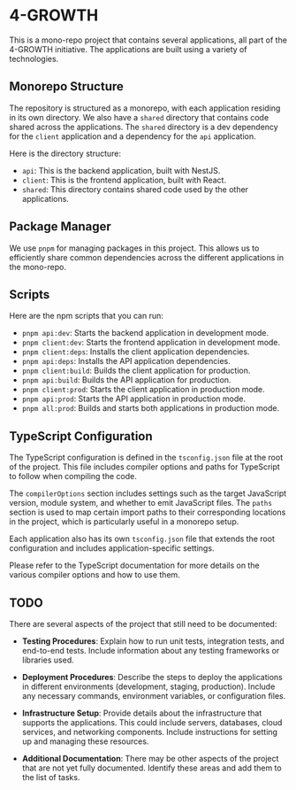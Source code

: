 # 4-GROWTH

This is a mono-repo project that contains several applications, all part of the 4-GROWTH initiative. The applications are built using a variety of technologies.

## Monorepo Structure

The repository is structured as a monorepo, with each application residing in its own directory. We also have a `shared` directory that contains code shared across the applications. The `shared` directory is a dev dependency for the `client` application and a dependency for the `api` application.

Here is the directory structure:

- `api`: This is the backend application, built with NestJS.
- `client`: This is the frontend application, built with React.
- `shared`: This directory contains shared code used by the other applications.

## Package Manager

We use `pnpm` for managing packages in this project. This allows us to efficiently share common dependencies across the different applications in the mono-repo.

## Scripts

Here are the npm scripts that you can run:

- `pnpm api:dev`: Starts the backend application in development mode.
- `pnpm client:dev`: Starts the frontend application in development mode.
- `pnpm client:deps`: Installs the client application dependencies.
- `pnpm api:deps`: Installs the API application dependencies.
- `pnpm client:build`: Builds the client application for production.
- `pnpm api:build`: Builds the API application for production.
- `pnpm client:prod`: Starts the client application in production mode.
- `pnpm api:prod`: Starts the API application in production mode.
- `pnpm all:prod`: Builds and starts both applications in production mode.

## TypeScript Configuration

The TypeScript configuration is defined in the `tsconfig.json` file at the root of the project. This file includes compiler options and paths for TypeScript to follow when compiling the code.

The `compilerOptions` section includes settings such as the target JavaScript version, module system, and whether to emit JavaScript files. The `paths` section is used to map certain import paths to their corresponding locations in the project, which is particularly useful in a monorepo setup.

Each application also has its own `tsconfig.json` file that extends the root configuration and includes application-specific settings.

Please refer to the TypeScript documentation for more details on the various compiler options and how to use them.

## TODO

There are several aspects of the project that still need to be documented:

- **Testing Procedures**: Explain how to run unit tests, integration tests, and end-to-end tests. Include information about any testing frameworks or libraries used.

- **Deployment Procedures**: Describe the steps to deploy the applications in different environments (development, staging, production). Include any necessary commands, environment variables, or configuration files.

- **Infrastructure Setup**: Provide details about the infrastructure that supports the applications. This could include servers, databases, cloud services, and networking components. Include instructions for setting up and managing these resources.

- **Additional Documentation**: There may be other aspects of the project that are not yet fully documented. Identify these areas and add them to the list of tasks.
